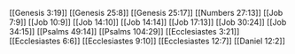 [[Genesis 3:19]]
[[Genesis 25:8]]
[[Genesis 25:17]]
[[Numbers 27:13]]
[[Job 7:9]]
[[Job 10:9]]
[[Job 14:10]]
[[Job 14:14]]
[[Job 17:13]]
[[Job 30:24]]
[[Job 34:15]]
[[Psalms 49:14]]
[[Psalms 104:29]]
[[Ecclesiastes 3:21]]
[[Ecclesiastes 6:6]]
[[Ecclesiastes 9:10]]
[[Ecclesiastes 12:7]]
[[Daniel 12:2]]
